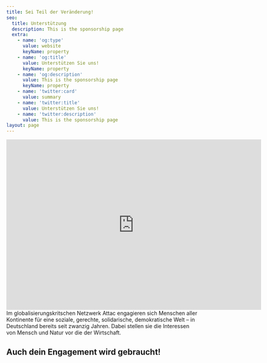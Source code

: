 ```yaml
---
title: Sei Teil der Veränderung!
seo:
  title: Unterstützung
  description: This is the sponsorship page
  extra:
    - name: 'og:type'
      value: website
      keyName: property
    - name: 'og:title'
      value: Unterstützen Sie uns!
      keyName: property
    - name: 'og:description'
      value: This is the sponsorship page
      keyName: property
    - name: 'twitter:card'
      value: summary
    - name: 'twitter:title'
      value: Unterstützen Sie uns!
    - name: 'twitter:description'
      value: This is the sponsorship page
layout: page
---
```

<iframe width="670" height="447"
          src="https://www.youtube.com/embed/TZRqjd4ReY0" title="YouTube video
          player" frameborder="0" allow="accelerometer; autoplay;
          clipboard-write; encrypted-media; gyroscope; picture-in-picture"
          allowfullscreen></iframe>
Im globalisierungskritschen Netzwerk Attac engagieren sich Menschen aller Kontinente für eine soziale, gerechte, solidarische, demokratische Welt – in Deutschland bereits seit zwanzig Jahren. Dabei stellen sie die Interessen von Mensch und Natur vor die der Wirtschaft.



## Auch dein Engagement wird gebraucht!
